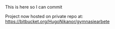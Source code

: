 This is here so I can commit

Project now hosted on private repo at:
https://bitbucket.org/HugoNikanor/gymnasiearbete

